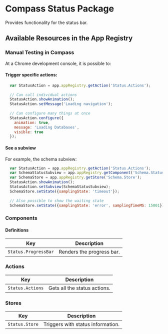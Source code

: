 # Compass Status Package

Provides functionality for the status bar.

## Available Resources in the App Registry

### Manual Testing in Compass

At a Chrome development console, it is possible to:
 
#### Trigger specific actions:

```js
  var StatusAction = app.appRegistry.getAction('Status.Actions');
    
  // Can call individual actions
  StatusAction.showAnimation();
  StatusAction.setMessage('Loading navigation');
    
  // Can configure many things at once
  StatusAction.configure({
    animation: true, 
    message: 'Loading Databases', 
    visible: true
  });
```
    
#### See a subview

For example, the schema subview:

```js
  var StatusAction = app.appRegistry.getAction('Status.Actions');
  var SchemaStatusSubview = app.appRegistry.getComponent('Schema.StatusSubview');
  var SchemaStore = app.appRegistry.getStore('Schema.Store');
  StatusAction.showAnimation();
  StatusAction.setSubview(SchemaStatusSubview);
  SchemaStore.setState({samplingState: 'timeout'});
  
  // Also possible to show the waiting state
  SchemaStore.setState({samplingState: 'error', samplingTimeMS: 15001});
```

### Components

#### Definitions

| Key                  | Description               |
|----------------------|---------------------------|
| `Status.ProgressBar` | Renders the progress bar. |

### Actions

| Key              | Description                  |
|------------------|------------------------------|
| `Status.Actions` | Gets all the status actions. |

### Stores

| Key            | Description                       |
|----------------|-----------------------------------|
| `Status.Store` | Triggers with status information. |
